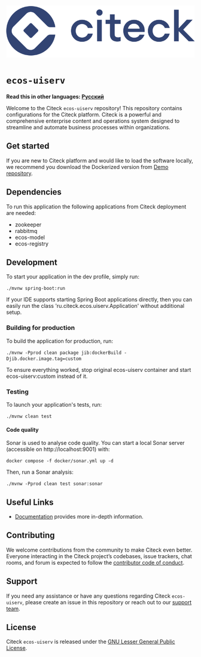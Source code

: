 ![Citeck ECOS Logo](https://raw.githubusercontent.com/Citeck/ecos-ui/develop/public/img/logo/ecos-logo.svg)

# `ecos-uiserv`

**Read this in other languages: [Русский](README.RU.MD)**

Welcome to the Citeck `ecos-uiserv` repository! This repository contains configurations for the Citeck platform. Citeck is a powerful and comprehensive enterprise content and operations system designed to streamline and automate business processes within organizations.

## Get started

If you are new to Citeck platform and would like to load the software locally, we recommend you download the Dockerized version from [Demo repository](https://github.com/Citeck/citeck-community).

## Dependencies

To run this application the following applications from Citeck deployment are needed:

* zookeeper
* rabbitmq
* ecos-model
* ecos-registry

## Development

To start your application in the dev profile, simply run:

```
./mvnw spring-boot:run
```

If your IDE supports starting Spring Boot applications directly, then you can easily run the class 'ru.citeck.ecos.uiserv.Application' without additional setup.

### Building for production

To build the application for production, run:

```
./mvnw -Pprod clean package jib:dockerBuild -Djib.docker.image.tag=custom 
```

To ensure everything worked, stop original ecos-uiserv container and start ecos-uiserv:custom instead of it.

### Testing

To launch your application's tests, run:

```
./mvnw clean test
```

#### Code quality

Sonar is used to analyse code quality. You can start a local Sonar server (accessible on http://localhost:9001) with:

```
docker compose -f docker/sonar.yml up -d
```

Then, run a Sonar analysis:

```
./mvnw -Pprod clean test sonar:sonar
```

## Useful Links

- [Documentation](https://citeck-ecos.readthedocs.io/ru/latest/index.html) provides more in-depth information.

## Contributing

We welcome contributions from the community to make Citeck even better. Everyone interacting in the Citeck project’s codebases, issue trackers, chat rooms, and forum is expected to follow the [contributor code of conduct](https://github.com/rubygems/rubygems/blob/master/CODE_OF_CONDUCT.md).

## Support

If you need any assistance or have any questions regarding Citeck `ecos-uiserv`, please create an issue in this repository or reach out to our [support team](mailto:support@citeck.ru).

## License

Citeck `ecos-uiserv` is released under the [GNU Lesser General Public License](LICENSE).
